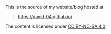 This is the source of my website/blog hosted at

> <https://david-04.github.io/>

The content is licensed under [CC BY-NC-SA 4.0](https://creativecommons.org/licenses/by-nc-sa/4.0/)
